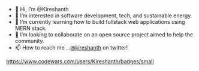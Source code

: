 - 👋 Hi, I’m @Kireshanth
- 👀 I’m interested in software development, tech, and sustainable energy. 
- 🌱 I’m currently learning how to build fullstack web applications using MERN stack.
- 💞️ I’m looking to collaborate on an open source project aimed to help the community.
- 📫 How to reach me ...[@kireshanth](https://twitter.com/kireshantht) on twitter!

<!---
Kireshanth/Kireshanth is a ✨ special ✨ repository because its `README.md` (this file) appears on your GitHub profile.
You can click the Preview link to take a look at your changes.
--->


https://www.codewars.com/users/Kireshanth/badges/small
